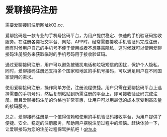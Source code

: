 # 爱聊接码注册

需要爱聊接码注册网址k02.cc.

爱聊接码是一款专业的手机号接码平台，为用户提供稳定、快速的手机验证码接收服务。在注册各类社交平台、网站、APP时，经常需要接收手机验证码完成注册，而有时候用户自己的手机号不便于使用或者不想暴露隐私，这时候就可以使用爱聊接码注册服务来获取临时的手机号码用于接收验证码。

通过爱聊接码注册，用户可以避免被骚扰电话和垃圾短信的困扰，保护个人隐私。同时，爱聊接码注册还支持多个国家和地区的手机号接码，可以满足用户在不同国家使用的需求。

使用爱聊接码注册，操作简单方便，注册流程快捷。用户只需在爱聊接码平台上选择需要的手机号码，然后复制粘贴到所需注册的平台上，即可接收验证码完成注册。而且爱聊接码注册的价格也非常实惠，让用户可以用最低的成本享受到高质量的接码服务。

总之，爱聊接码注册是一个值得信赖和使用的手机验证码接收平台，为用户提供了便捷、安全、稳定的注册服务，帮助用户摆脱注册过程中的烦恼。赶快体验一下，让爱聊接码为您的注册过程保驾护航吧！[github](https://github.com)